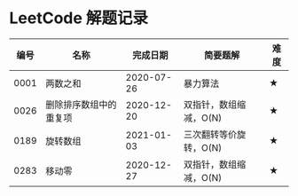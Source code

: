LeetCode 解题记录
=================

| 编号 | 名称                   | 完成日期   | 简要题解               | 难度 |
| ---- | ---------------------- | ---------- | ---------------------- | ---- |
| 0001 | 两数之和               | 2020-07-26 | 暴力算法               | ★    |
| 0026 | 删除排序数组中的重复项 | 2020-12-20 | 双指针，数组缩减，O(N) | ★    |
| 0189 | 旋转数组               | 2021-01-03 | 三次翻转等价旋转，O(N) | ★    |
| 0283 | 移动零                 | 2020-12-27 | 双指针，数组缩减，O(N) | ★    |